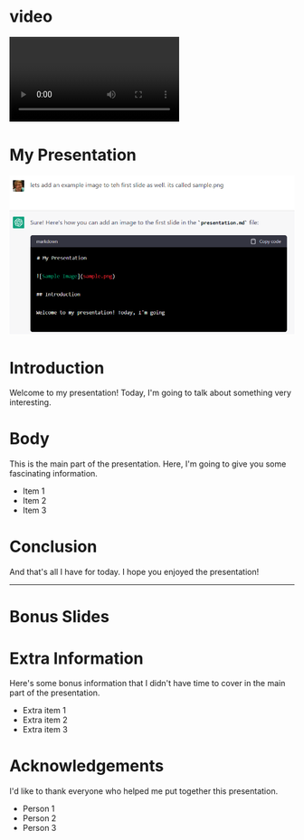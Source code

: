# video

![](timelapse_muted.mp4)

# My Presentation

![Sample Image](sample.png)

# Introduction

Welcome to my presentation! Today, I'm going to talk about something very interesting.

# Body

This is the main part of the presentation. Here, I'm going to give you some fascinating information.

- Item 1
- Item 2
- Item 3

# Conclusion

And that's all I have for today. I hope you enjoyed the presentation!

---

# Bonus Slides

# Extra Information

Here's some bonus information that I didn't have time to cover in the main part of the presentation.

- Extra item 1
- Extra item 2
- Extra item 3

# Acknowledgements

I'd like to thank everyone who helped me put together this presentation.

- Person 1
- Person 2
- Person 3
